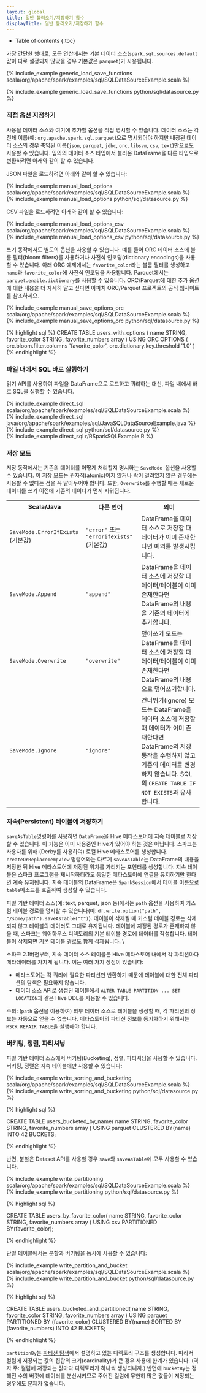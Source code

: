 ```yaml
---
layout: global
title: 일반 불러오기/저장하기 함수
displayTitle: 일반 불러오기/저장하기 함수
---
```


* Table of contents
{:toc}


가장 간단한 형태로, 모든 연산에서는 기본 데이터 소스(`spark.sql.sources.default`값이 따로 설정되지 않았을 경우 기본값은 `parquet`)가 사용됩니다.


<div class="codetabs">
<div data-lang="scala"  markdown="1">
{% include_example generic_load_save_functions scala/org/apache/spark/examples/sql/SQLDataSourceExample.scala %}
</div>

<div data-lang="python"  markdown="1">

{% include_example generic_load_save_functions python/sql/datasource.py %}
</div>
</div>

### 직접 옵션 지정하기

사용될 데이터 소스와 여기에 추가할 옵션을 직접 명시할 수 있습니다. 데이터 소스는 각 전체 이름(예: `org.apache.spark.sql.parquet`)으로 명시되어야 하지만 내장된 데이터 소스의 경우 축약된 이름(`json`, `parquet`, `jdbc`, `orc`, `libsvm`, `csv`, `text`)만으로도 사용할 수 있습니다. 임의의 데이터 소스 타입에서 불러온 DataFrame을 다른 타입으로 변환하려면 아래와 같이 할 수 있습니다.

JSON 파일을 로드하려면 아래와 같이 할 수 있습니다:

<div class="codetabs">
<div data-lang="scala"  markdown="1">
{% include_example manual_load_options scala/org/apache/spark/examples/sql/SQLDataSourceExample.scala %}
</div>

<div data-lang="python"  markdown="1">
{% include_example manual_load_options python/sql/datasource.py %}
</div>
</div>

CSV 파일을 로드하려면 아래와 같이 할 수 있습니다:

<div class="codetabs">
<div data-lang="scala"  markdown="1">
{% include_example manual_load_options_csv scala/org/apache/spark/examples/sql/SQLDataSourceExample.scala %}
</div>

<div data-lang="python"  markdown="1">
{% include_example manual_load_options_csv python/sql/datasource.py %}
</div>
</div>

쓰기 동작에서도 별도의 옵션을 사용할 수 있습니다. 예를 들어 ORC 데이터 소스에 블룸 필터(bloom filters)를 사용하거나 사전식 인코딩(dictionary encodings)을 사용할 수 있습니다. 아래 ORC 예제에서는 `favorite_color`라는 블룸 필터를 생성하고 `name`과 `favorite_color`에 사전식 인코딩을 사용합니다. Parquet에서는 `parquet.enable.dictionary`를 사용할 수 있습니다. ORC/Parquet에 대한 추가 옵션에 대한 내용을 더 자세히 알고 싶다면 아파치 ORC/Parquet 프로젝트의 공식 웹사이트를 참조하세요.

<div class="codetabs">

<div data-lang="scala"  markdown="1">
{% include_example manual_save_options_orc scala/org/apache/spark/examples/sql/SQLDataSourceExample.scala %}
</div>

<div data-lang="python"  markdown="1">
{% include_example manual_save_options_orc python/sql/datasource.py %}
</div>

<div data-lang="sql"  markdown="1">

{% highlight sql %}
CREATE TABLE users_with_options (
  name STRING,
  favorite_color STRING,
  favorite_numbers array<integer>
) USING ORC
OPTIONS (
  orc.bloom.filter.columns 'favorite_color',
  orc.dictionary.key.threshold '1.0'
)
{% endhighlight %}

</div>

</div>

### 파일 내에서 SQL 바로 실행하기

읽기 API를 사용하여 파일을 DataFrame으로 로드하고 쿼리하는 대신, 파일 내에서 바로 SQL을 실행할 수 있습니다.

<div class="codetabs">
<div data-lang="scala"  markdown="1">
{% include_example direct_sql scala/org/apache/spark/examples/sql/SQLDataSourceExample.scala %}
</div>

<div data-lang="java"  markdown="1">
{% include_example direct_sql java/org/apache/spark/examples/sql/JavaSQLDataSourceExample.java %}
</div>

<div data-lang="python"  markdown="1">
{% include_example direct_sql python/sql/datasource.py %}
</div>

<div data-lang="r"  markdown="1">
{% include_example direct_sql r/RSparkSQLExample.R %}

</div>
</div>

### 저장 모드

저장 동작에서는 기존의 데이터를 어떻게 처리할지 명시하는 `SaveMode `옵션을 사용할 수 있습니다. 이 저장 모드는 원자적(atomic)이지 않거나 락이 걸려있지 않은 경우에는 사용할 수 없다는 점을 꼭 알아두어야 합니다. 또한, `Overwrite`를 수행할 때는 새로운 데이터를 쓰기 이전에 기존의 데이터가 먼저 지워집니다.

<table class="table">
<tr><th>Scala/Java</th><th>다른 언어</th><th>의미</th></tr>
<tr>
  <td><code>SaveMode.ErrorIfExists</code> (기본값)</td>
  <td><code>"error"</code> 또는 <code>"errorifexists"</code>(기본값)</td>
  <td>
    DataFrame을 데이터 소스로 저장할 때 데이터가 이미 존재한다면 예외를 발생시킵니다.
  </td>
</tr>
<tr>
  <td><code>SaveMode.Append</code></td>
  <td><code>"append"</code></td>
  <td>
    DataFrame을 데이터 소스에 저장할 때 데이터/테이블이 이미 존재한다면 DataFrame의 내용을 기존의 데이터에 추가합니다.
  </td>
</tr>
<tr>
  <td><code>SaveMode.Overwrite</code></td>
  <td><code>"overwrite"</code></td>
  <td>
    덮어쓰기 모드는 DataFrame을 데이터 소스에 저장할 때 데이터/테이블이 이미 존재한다면 DataFrame의 내용으로 덮어쓰기합니다.
  </td>
</tr>
<tr>
  <td><code>SaveMode.Ignore</code></td>
  <td><code>"ignore"</code></td>
  <td>
    건너뛰기(ignore) 모드는 DataFrame을 데이터 소스에 저장할 때 데이터가 이미 존재한다면 DataFrame의 저장 동작을 수행하지 않고 기존의 데이터를 변경하지 않습니다. SQL의 <code>CREATE TABLE IF NOT EXISTS</code>과 유사합니다.
  </td>
</tr>
</table>

### 지속(Persistent) 테이블에 저장하기

`saveAsTable`명령어를 사용하면 `DataFrame`을 Hive 메타스토어에 지속 테이블로 저장할 수 있습니다. 이 기능은 이미 사용중인 Hive가 있어야 하는 것은 아닙니다. 스파크는 사용자를 위해 (Derby를 사용하여) 로컬 Hive 메타스토어를 생성합니다. `createOrReplaceTempView` 명령어와는 다르게 `saveAsTable`는 DataFrame의 내용을 저장한 뒤 Hive 메타스토어에 저장된 위치를 가리키는 포인터를 생성합니다. 지속 테이블은 스파크 프로그램을 재시작하더라도 동일한 메타스토어에 연결을 유지하기만 한다면 계속 유지됩니다. 지속 테이블의 DataFrame은 `SparkSession`에서 테이블 이름으로 `table`메소드를 호출하여 생성할 수 있습니다.

파일 기반 데이터 소스(예: text, parquet, json 등)에서는 `path` 옵션을 사용하여 커스텀 테이블 경로를 명시할 수 있습니다(예: `df.write.option("path", "/some/path").saveAsTable("t")`). 테이블이 삭제될 때 커스텀 테이블 경로는 삭제되지 않고 테이블의 데이터도 그대로 유지됩니다. 테이블에 지정된 경로가 존재하지 않을 때, 스파크는 웨어하우스 디렉토리의 기본 테이블 경로에 데이터를 작성합니다. 테이블이 삭제되면 기본 테이블 경로도 함께 삭제됩니다. \

스파크 2.1버전부터, 지속 데이터 소스 테이블은 Hive 메타스토어 내에서 각 파티션마다 메타데이터를 가지게 됩니다. 이는 여러 가지 장점이 있습니다:

- 메타스토어는 각 쿼리에 필요한 파티션만 반환하기 때문에 테이블에 대한 전체 파티션의 탐색은 필요하지 않습니다.
- 데이터 소스 API로 생성된 테이블에서 `ALTER TABLE PARTITION ... SET LOCATION`과 같은 Hive DDL를 사용할 수 있습니다.

주의: (`path` 옵션을 이용하여) 외부 데이터 소스로 테이블을 생성할 때, 각 파티션의 정보는 자동으로 얻을 수 없습니다. 메타스토어의 파티션 정보를 동기화하기 위해서는 `MSCK REPAIR TABLE`을 실행해야 합니다.

### 버키팅, 정렬, 파티셔닝

파일 기반 데이터 소스에서 버키팅(Bucketing), 정렬, 파티셔닝을 사용할 수 있습니다. 버키팅, 정렬은 지속 테이블에만 사용할 수 있습니다:

<div class="codetabs">

<div data-lang="scala"  markdown="1">
{% include_example write_sorting_and_bucketing scala/org/apache/spark/examples/sql/SQLDataSourceExample.scala %}
</div>

<div data-lang="python"  markdown="1">
{% include_example write_sorting_and_bucketing python/sql/datasource.py %}
</div>

<div data-lang="sql"  markdown="1">

{% highlight sql %}

CREATE TABLE users_bucketed_by_name(
  name STRING,
  favorite_color STRING,
  favorite_numbers array<integer>
) USING parquet
CLUSTERED BY(name) INTO 42 BUCKETS;

{% endhighlight %}

</div>

</div>

반면, 분할은 Dataset API를 사용할 경우 `save`와 `saveAsTable`에 모두 사용할 수 있습니다.


<div class="codetabs">

<div data-lang="scala"  markdown="1">
{% include_example write_partitioning scala/org/apache/spark/examples/sql/SQLDataSourceExample.scala %}
</div>

<div data-lang="python"  markdown="1">
{% include_example write_partitioning python/sql/datasource.py %}
</div>

<div data-lang="sql"  markdown="1">

{% highlight sql %}

CREATE TABLE users_by_favorite_color(
  name STRING,
  favorite_color STRING,
  favorite_numbers array<integer>
) USING csv PARTITIONED BY(favorite_color);

{% endhighlight %}

</div>

</div>

단일 테이블에서는 분할과 버키팅을 동시에 사용할 수 있습니다:

<div class="codetabs">

<div data-lang="scala"  markdown="1">
{% include_example write_partition_and_bucket scala/org/apache/spark/examples/sql/SQLDataSourceExample.scala %}
</div>

<div data-lang="python"  markdown="1">
{% include_example write_partition_and_bucket python/sql/datasource.py %}
</div>

<div data-lang="sql"  markdown="1">

{% highlight sql %}

CREATE TABLE users_bucketed_and_partitioned(
  name STRING,
  favorite_color STRING,
  favorite_numbers array<integer>
) USING parquet
PARTITIONED BY (favorite_color)
CLUSTERED BY(name) SORTED BY (favorite_numbers) INTO 42 BUCKETS;

{% endhighlight %}

</div>

</div>

`partitionBy`는 [파티션 탐색](sql-data-sources-parquet.html#partition-discovery)에서 설명하고 있는 디렉토리 구조를 생성합니다. 따라서 컬럼에 저장되는 값의 집합의 크기(cardinality)가 큰 경우 사용에 한계가 있습니다. (역자 주: 컬럼에 저장되는 값마다 디렉토리가 하나씩 생성되니까.) 반면에 `bucketBy`는 정해진 수의 버킷에 데이터를 분산시키므로 주어진 컬럼에 무한히 많은 값들이 저장되는 경우에도 문제가 없습니다.
